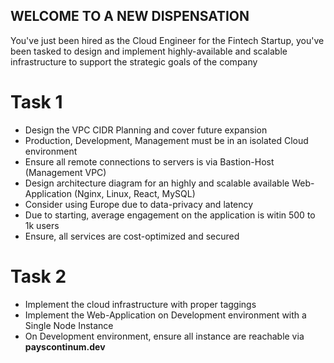 ## WELCOME TO A NEW DISPENSATION

You've just been hired as the Cloud Engineer for the Fintech Startup, you've been tasked to design and implement highly-available and scalable infrastructure to support the strategic goals of the company

# Task 1

* Design the VPC CIDR Planning and cover future expansion
* Production, Development, Management must be in an isolated Cloud environment
* Ensure all remote connections to servers is via Bastion-Host (Management VPC)
* Design architecture diagram for an highly and scalable available Web-Application (Nginx, Linux, React, MySQL)
* Consider using Europe due to data-privacy and latency
* Due to starting, average engagement on the application is witin 500 to 1k users
* Ensure, all services are cost-optimized and secured

# Task 2

* Implement the cloud infrastructure with proper taggings
* Implement the Web-Application on Development environment with a Single Node Instance
* On Development environment, ensure all instance are reachable via **payscontinum.dev**


